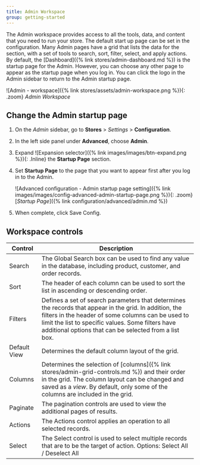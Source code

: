 ```yaml
---
title: Admin Workspace
group: getting-started
---
```


The Admin workspace provides access to all the tools, data, and content that you need to run your store. The default start up page can be set in the configuration. Many Admin pages have a grid that lists the data for the section, with a set of tools to search, sort, filter, select, and apply actions. By default, the [Dashboard]({% link stores/admin-dashboard.md %}) is the startup page for the Admin. However, you can choose any other page to appear as the startup page when you log in. You can click the logo in the Admin sidebar to return to the Admin startup page.

![Admin - workspace]({% link stores/assets/admin-workspace.png %}){: .zoom}
_Admin Workspace_

## Change the Admin startup page

1. On the _Admin_ sidebar, go to **Stores** > _Settings_ > **Configuration**.

1. In the left side panel under **Advanced**, choose **Admin**.

1. Expand ![Expansion selector]({% link images/images/btn-expand.png %}){: .Inline} the **Startup Page** section.

1. Set **Startup Page** to the page that you want to appear first after you log in to the Admin.

   ![Advanced configuration - Admin startup page setting]({% link images/images/config-advanced-admin-startup-page.png %}){: .zoom}
   [_Startup Page_]({% link configuration/advanced/admin.md %})

1. When complete, click <span class="btn">Save Config</span>.

## Workspace controls

|Control|Description|
|--- |--- |
|Search|The Global Search box can be used to find any value in the database, including product, customer, and order records.|
|Sort|The header of each column can be used to sort the list in ascending or descending order.|
|Filters|Defines a set of search parameters that determines the records that appear in the grid. In addition, the filters in the header of some columns can be used to limit the list to specific values. Some filters have additional options that can be selected from a list box.|
|Default View|Determines the default column layout of the grid.|
|Columns|Determines the selection of [columns]({% link stores/admin-grid-controls.md %}) and their order in the grid. The column layout can be changed and saved as a _view_. By default, only some of the columns are included in the grid.|
|Paginate|The pagination controls are used to view the additional pages of results.|
|Actions|The Actions control applies an operation to all selected records.|
|Select|The Select control is used to select multiple records that are to be the target of action. Options: Select All / Deselect All|
